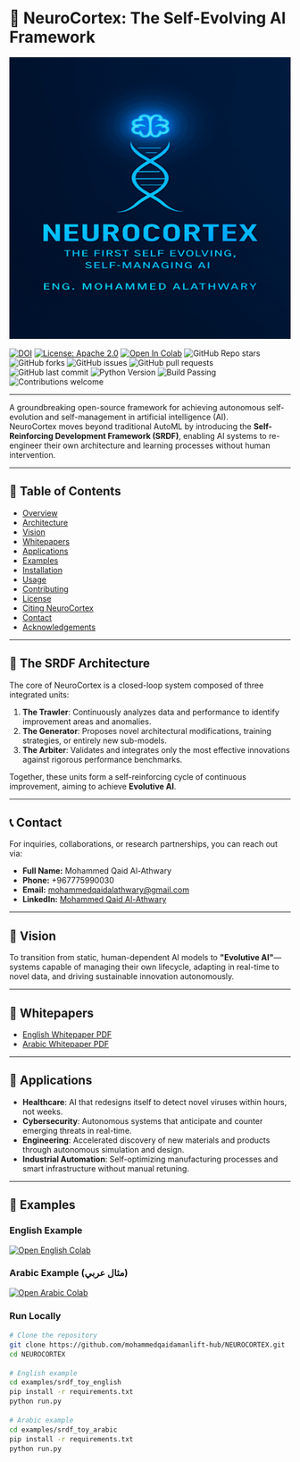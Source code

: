 # 🧠 NeuroCortex: The Self-Evolving AI Framework

![NeuroCortex Logo](assets/neurocortex_logo.png)

[![DOI](https://zenodo.org/badge/DOI/10.5281/zenodo.16945431.svg)](https://doi.org/10.5281/zenodo.16945431)
[![License: Apache 2.0](https://img.shields.io/badge/License-Apache_2.0-blue.svg)](https://opensource.org/licenses/Apache-2.0)
[![Open In Colab](https://colab.research.google.com/assets/colab-badge.svg)](https://colab.research.google.com/github/mohammedqaidamanlift-hub/NEUROCORTEX/blob/main/notebooks/srdf_toy_colab.ipynb)
![GitHub Repo stars](https://img.shields.io/github/stars/mohammedqaidamanlift-hub/NEUROCORTEX?style=social)
![GitHub forks](https://img.shields.io/github/forks/mohammedqaidamanlift-hub/NEUROCORTEX?style=social)
![GitHub issues](https://img.shields.io/github/issues/mohammedqaidamanlift-hub/NEUROCORTEX)
![GitHub pull requests](https://img.shields.io/github/issues-pr/mohammedqaidamanlift-hub/NEUROCORTEX)
![GitHub last commit](https://img.shields.io/github/last-commit/mohammedqaidamanlift-hub/NEUROCORTEX)
![Python Version](https://img.shields.io/badge/python-3.9%2B-blue)
![Build Passing](https://img.shields.io/badge/build-passing-brightgreen)
![Contributions welcome](https://img.shields.io/badge/contributions-welcome-brightgreen.svg?style=flat)

---

A groundbreaking open-source framework for achieving autonomous self-evolution and self-management in artificial intelligence (AI).  
NeuroCortex moves beyond traditional AutoML by introducing the **Self-Reinforcing Development Framework (SRDF)**, enabling AI systems to re-engineer their own architecture and learning processes without human intervention.

---

## 📑 Table of Contents
- [Overview](#-neurocortex-the-self-evolving-ai-framework)
- [Architecture](#-the-srdf-architecture)
- [Vision](#-vision)
- [Whitepapers](#-whitepapers)
- [Applications](#-applications)
- [Examples](#-examples)
- [Installation](#-installation)
- [Usage](#-usage)
- [Contributing](#-contributing)
- [License](#-license)
- [Citing NeuroCortex](#-citing-neurocortex)
- [Contact](#-contact)
- [Acknowledgements](#-acknowledgements)

---

## 🧠 The SRDF Architecture

The core of NeuroCortex is a closed-loop system composed of three integrated units:

1. **The Trawler**: Continuously analyzes data and performance to identify improvement areas and anomalies.  
2. **The Generator**: Proposes novel architectural modifications, training strategies, or entirely new sub-models.  
3. **The Arbiter**: Validates and integrates only the most effective innovations against rigorous performance benchmarks.  

Together, these units form a self-reinforcing cycle of continuous improvement, aiming to achieve **Evolutive AI**.

---

## 📞 Contact

For inquiries, collaborations, or research partnerships, you can reach out via:

- **Full Name:** Mohammed Qaid Al-Athwary  
- **Phone:** +967775990030  
- **Email:** [mohammedqaidalathwary@gmail.com](mailto:mohammedqaidalathwary@gmail.com)  
- **LinkedIn:** [Mohammed Qaid Al-Athwary](https://www.linkedin.com/in/Mohammed-Qaid-Alathwary)

---

## 🚀 Vision

To transition from static, human-dependent AI models to **"Evolutive AI"**—systems capable of managing their own lifecycle, adapting in real-time to novel data, and driving sustainable innovation autonomously.

---

## 📄 Whitepapers

- [English Whitepaper PDF](https://github.com/mohammedqaidamanlift-hub/NEUROCORTEX/blob/main/Self_Evolving_AI_Whitepaper_EN_Final.pdf)  
- [Arabic Whitepaper PDF](https://github.com/mohammedqaidamanlift-hub/NEUROCORTEX/blob/main/%20Self_Evolving_AI_Whitepaper_AR_Final.pdf)  

---

## 🔮 Applications

* **Healthcare**: AI that redesigns itself to detect novel viruses within hours, not weeks.  
* **Cybersecurity**: Autonomous systems that anticipate and counter emerging threats in real-time.  
* **Engineering**: Accelerated discovery of new materials and products through autonomous simulation and design.  
* **Industrial Automation**: Self-optimizing manufacturing processes and smart infrastructure without manual retuning.  

---

## 🧪 Examples

### English Example
[![Open English Colab](https://colab.research.google.com/assets/colab-badge.svg)](https://colab.research.google.com/github/mohammedqaidamanlift-hub/NEUROCORTEX/blob/main/notebooks/srdf_toy_colab.ipynb)

### Arabic Example (مثال عربي)
[![Open Arabic Colab](https://colab.research.google.com/assets/colab-badge.svg)](https://colab.research.google.com/github/mohammedqaidamanlift-hub/NEUROCORTEX/blob/main/notebooks/srdf_toy_arabic.ipynb)

### Run Locally
```bash
# Clone the repository
git clone https://github.com/mohammedqaidamanlift-hub/NEUROCORTEX.git
cd NEUROCORTEX

# English example
cd examples/srdf_toy_english
pip install -r requirements.txt
python run.py

# Arabic example
cd examples/srdf_toy_arabic
pip install -r requirements.txt
python run.py
